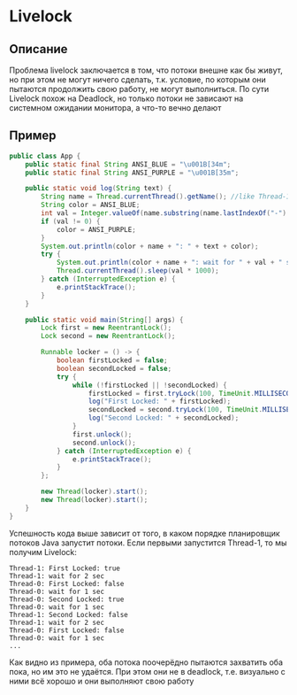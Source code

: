 # Livelock
## Описание
Проблема livelock заключается в том, что потоки внешне как бы живут, но при этом не могут ничего сделать, т.к. условие, 
по которым они пытаются продолжить свою работу, не могут выполниться. По сути Livelock похож на Deadlock, но только 
потоки не зависают на системном ожидании монитора, а что-то вечно делают
## Пример
```java
public class App {
    public static final String ANSI_BLUE = "\u001B[34m";
    public static final String ANSI_PURPLE = "\u001B[35m";

    public static void log(String text) {
        String name = Thread.currentThread().getName(); //like Thread-1 or Thread-0
        String color = ANSI_BLUE;
        int val = Integer.valueOf(name.substring(name.lastIndexOf("-") + 1)) + 1;
        if (val != 0) {
            color = ANSI_PURPLE;
        }
        System.out.println(color + name + ": " + text + color);
        try {
            System.out.println(color + name + ": wait for " + val + " sec" + color);
            Thread.currentThread().sleep(val * 1000);
        } catch (InterruptedException e) {
            e.printStackTrace();
        }
    }

    public static void main(String[] args) {
        Lock first = new ReentrantLock();
        Lock second = new ReentrantLock();

        Runnable locker = () -> {
            boolean firstLocked = false;
            boolean secondLocked = false;
            try {
                while (!firstLocked || !secondLocked) {
                    firstLocked = first.tryLock(100, TimeUnit.MILLISECONDS);
                    log("First Locked: " + firstLocked);
                    secondLocked = second.tryLock(100, TimeUnit.MILLISECONDS);
                    log("Second Locked: " + secondLocked);
                }
                first.unlock();
                second.unlock();
            } catch (InterruptedException e) {
                e.printStackTrace();
            }
        };

        new Thread(locker).start();
        new Thread(locker).start();
    }
}
```
Успешность кода выше зависит от того, в каком порядке планировщик потоков Java запустит потоки. Если первыми запустится 
Thread-1, то мы получим Livelock:
```
Thread-1: First Locked: true
Thread-1: wait for 2 sec
Thread-0: First Locked: false
Thread-0: wait for 1 sec
Thread-0: Second Locked: true
Thread-0: wait for 1 sec
Thread-1: Second Locked: false
Thread-1: wait for 2 sec
Thread-0: First Locked: false
Thread-0: wait for 1 sec
...
```
Как видно из примера, оба потока поочерёдно пытаются захватить оба пока, но им это не удаётся. При этом они не в 
deadlock, т.е. визуально с ними всё хорошо и они выполняют свою работу